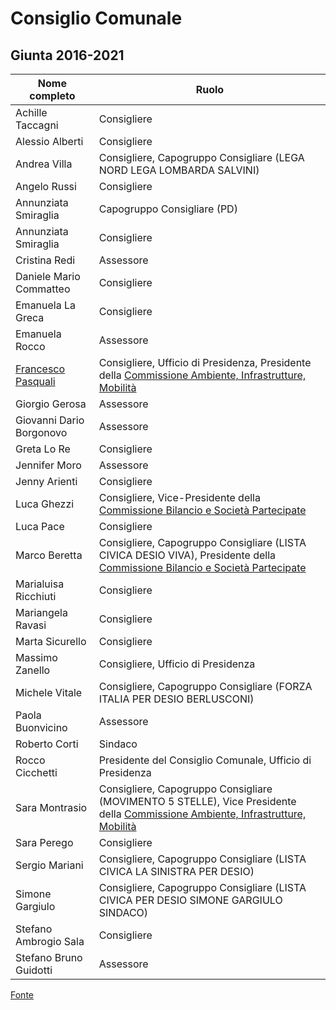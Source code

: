 # Consiglio Comunale

## Giunta 2016-2021

| Nome completo | Ruolo |
| ------------- | ----- |
| Achille Taccagni | Consigliere |
| Alessio Alberti | Consigliere |
| Andrea Villa | Consigliere, Capogruppo Consigliare (LEGA NORD LEGA LOMBARDA SALVINI) |
| Angelo Russi | Consigliere |
| Annunziata Smiraglia | Capogruppo Consigliare (PD) |
| Annunziata Smiraglia | Consigliere |
| Cristina Redi | Assessore |
| Daniele Mario Commatteo | Consigliere |
| Emanuela La Greca | Consigliere |
| Emanuela Rocco | Assessore |
| [Francesco Pasquali](/data/persone/francesco-pasquali.md) | Consigliere, Ufficio di Presidenza, Presidente della [Commissione Ambiente, Infrastrutture, Mobilità](/data/commissioni-consiliari/ambiente-infrastrutture-mobilita.md) |
| Giorgio Gerosa | Assessore |
| Giovanni Dario Borgonovo | Assessore |
| Greta Lo Re | Consigliere |
| Jennifer Moro | Assessore |
| Jenny Arienti | Consigliere | invitata |
| Luca Ghezzi | Consigliere, Vice-Presidente della [Commissione Bilancio e Società Partecipate](/data/commissioni-consiliari/bilancio-e-societa-partecipate.md) |
| Luca Pace | Consigliere |
| Marco Beretta | Consigliere, Capogruppo Consigliare (LISTA CIVICA DESIO VIVA), Presidente della [Commissione Bilancio e Società Partecipate](/data/commissioni-consiliari/bilancio-e-societa-partecipate.md) |
| Marialuisa Ricchiuti | Consigliere |
| Mariangela Ravasi | Consigliere |
| Marta Sicurello | Consigliere | invitata |
| Massimo Zanello | Consigliere, Ufficio di Presidenza |
| Michele Vitale | Consigliere, Capogruppo Consigliare (FORZA ITALIA PER DESIO BERLUSCONI) |
| Paola Buonvicino | Assessore |
| Roberto Corti | Sindaco |
| Rocco Cicchetti | Presidente del Consiglio Comunale, Ufficio di Presidenza |
| Sara Montrasio | Consigliere, Capogruppo Consigliare (MOVIMENTO 5 STELLE), Vice Presidente della [Commissione Ambiente, Infrastrutture, Mobilità](/data/commissioni-consiliari/ambiente-infrastrutture-mobilita.md#presidenza) |
| Sara Perego | Consigliere |
| Sergio Mariani | Consigliere, Capogruppo Consigliare (LISTA CIVICA LA SINISTRA PER DESIO) |
| Simone Gargiulo | Consigliere, Capogruppo Consigliare (LISTA CIVICA PER DESIO SIMONE GARGIULO SINDACO) |
| Stefano Ambrogio Sala | Consigliere |
| Stefano Bruno Guidotti | Assessore |

[Fonte](http://comune.desio.mb.it/servizi/menu/dinamica.aspx?idArea=8882&idCat=16560&ID=16560&TipoElemento=categoria)
